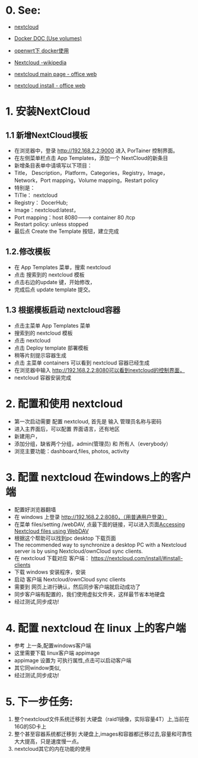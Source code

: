 # 0. See:
 - [nextcloud](https://hub.docker.com/_/nextcloud)
 - [Docker DOC (Use volumes)](https://docs.docker.com/storage/volumes/)
 - [openwrt下 docker使用](https://koolshare.cn/thread-180474-1-1.html)
  
 - [Nextcloud -wikipedia](https://en.wikipedia.org/wiki/Nextcloud)
 - [nextcloud main page - office web](https://nextcloud.com/)
 - [nextcloud install - office web](https://nextcloud.com/install/)

# 1. 安装NextCloud
## 1.1 新增NextCloud模板
 - 在浏览器中，登录 http://192.168.2.2:9000  进入 PorTainer 控制界面。
 - 在左侧菜单栏点击 App Templates，添加一个 NextCloud的新条目
 - 新增条目表单中请填写以下项目：
 - Title， Description，Platform，Categories，Registry，Image， Network，Port mapping，Volume mapping，Restart policy 
 - 特别是：
 - TiTle： nextcloud
 - Registry： DocerHub; 
 - Image：nextcloud:latest，
 - Port mapping：host 8080---> container 80 /tcp
 - Restart policy: unless stopped
 - 最后点 Create the Template 按钮，建立完成

## 1.2.修改模板 
- 在 App Templates 菜单，搜索 nextcloud
- 点击 搜索到的 nextcloud 模板
- 点击右边的update 键，开始修改，
- 完成后点 update template  提交。


## 1.3 根据模板启动 nextcloud容器
  - 点击主菜单 App Templates 菜单 
  - 搜索到的 nextcloud 模板
  - 点击 nextcloud 
  - 点击 Deploy template 部署模板
  - 稍等片刻提示容器生成
  - 点击 主菜单 containers 可以看到 nextcloud 容器已经生成
  - 在浏览器中输入 http://192.168.2.2:8080可以看到nextcloud的控制界面，
  - nextcloud 容器安装完成

# 2. 配置和使用 nextcloud
  - 第一次启动需要 配置 nextcloud, 首先是 输入 管理员名称与密码
  - 进入主界面后，可以配置 界面语言，还有地区
  - 新建用户，
  - 添加分组，缺省两个分组，admin(管理员) 和 所有人（everybody）
  - 浏览主要功能：dashboard,files, photos, activity

# 3. 配置 nextcloud 在windows上的客户端
  - 配置好浏览器翻墙
  - 在 windows 上登录  http://192.168.2.2:8080，（用普通用户登录）
  - 在菜单 files/setting /webDAV, 点最下面的链接，可以进入页面[Accessing Nextcloud files using WebDAV](https://docs.nextcloud.com/server/22/user_manual/en/files/access_webdav.html)
  - 根据这个帮助可以找到pc desktop 下载页面
  - The recommended way to synchronize a desktop PC with a Nextcloud server is by using Nextcloud/ownCloud sync clients.
  - 在 nextcloud 下载对应 客户端： https://nextcloud.com/install/#install-clients
  - 下载 windows 安装程序，安装
  - 启动 客户端 Nextcloud/ownCloud sync clients
  - 需要到 网页上进行确认，然后同步客户端就启动成功了
  - 同步客户端有配置的，我们使用虚拟文件夹，这样最节省本地硬盘
  - 经过测试,同步成功!

# 4. 配置 nextcloud 在 linux 上的客户端
   -  参考 上一条,配置windows客户端
   -  这里需要下载 linux客户端 appimage
   -  appimage 设置为 可执行属性,点击可以启动客户端
   -  其它同window类似,
   -  经过测试,同步成功!

# 5. 下一步任务:
  1. 整个nextcloud文件系统迁移到 大硬盘（raid1镜像，实际容量4T）上,当前在16G的SD卡上
  2. 整个甚至容器系统都迁移到 大硬盘上,images和容器都迁移过去,容量和可靠性大大提高，只是速度慢一点。
  3. nextcloud其它的内在功能的使用
